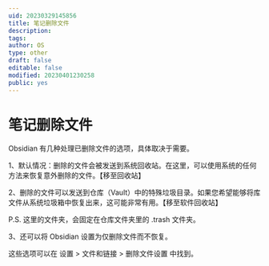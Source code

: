 ```yaml
---
uid: 20230329145856
title: 笔记删除文件
description: 
tags: 
author: OS
type: other
draft: false
editable: false
modified: 20230401230258
public: yes
---
```


# 笔记删除文件

Obsidian 有几种处理已删除文件的选项，具体取决于需要。

1、默认情况：删除的文件会被发送到系统回收站。在这里，可以使用系统的任何方法来恢复意外删除的文件。【移至回收站】

2、删除的文件可以发送到仓库（Vault）中的特殊垃圾目录。如果您希望能够将库文件从系统垃圾箱中恢复出来，这可能非常有用。【移至软件回收站】

P.S. 这里的文件夹，会固定在仓库文件夹里的 .trash 文件夹。

3、还可以将 Obsidian 设置为仅删除文件而不恢复。

这些选项可以在 设置 > 文件和链接 > 删除文件设置 中找到。